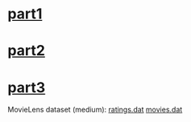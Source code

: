 [part1](https://dl.dropboxusercontent.com/u/9466203/Spark%20I.pdf)
========

[part2](https://dl.dropboxusercontent.com/u/9466203/Spark%20II.pdf)
========

[part3](https://dl.dropboxusercontent.com/u/9466203/MLLIB%20%26%20GraphX.pdf)
========

MovieLens dataset (medium):
[ratings.dat](https://dl.dropboxusercontent.com/u/9466203/ratings.dat)
[movies.dat](https://dl.dropboxusercontent.com/u/9466203/movies.dat)
